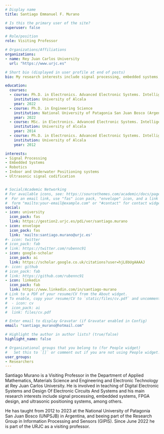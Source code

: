 ```yaml
---
# Display name
title: Santiago Emmanuel F. Murano

# Is this the primary user of the site?
superuser: false

# Role/position
role: Visiting Professor

# Organizations/Affiliations
organizations:
- name: Rey Juan Carlos University
  url: "https://www.urjc.es"

# Short bio (displayed in user profile at end of posts)
bio: My research interests include signal processing, embedded systems, FPGA design, and ultrasonic positioning systems, among others.

education:
  courses:
  - course: Ph.D. in Electronics. Advanced Electronic Systems. Intelligent Systems
    institution: University of Alcala
    year: 2022
  - course: Ph.D. in Engineering Science
    institution: National University of Patagonia San Juan Bosco (Argentina)
    year: 2022
  - course: MSc. in Electronics. Advanced Electronic Systems. Intelligent Systems
    institution: University of Alcala
    year: 2014
  - course: Ph.D. in Electronics. Advanced Electronic Systems. Intelligent Systems
    institution: University of Alcala
    year: 2012

interests:
- Signal Processing
- Embedded Systems
- Robotics
- Indoor and Underwater Positioning systems
- Ultrasonic signal codification


# Social/Academic Networking
# For available icons, see: https://sourcethemes.com/academic/docs/page-builder/#icons
#  For an email link, use "fas" icon pack, "envelope" icon, and a link in the
#  form "mailto:your-email@example.com" or "#contact" for contact widget.
social:
- icon: university
  icon_pack: fas
  link: https://gestion2.urjc.es/pdi/ver/santiago.murano
- icon: envelope
  icon_pack: fas
  link: 'mailto:santiago.murano@urjc.es'
#- icon: twitter
# icon_pack: fab
# link: https://twitter.com/rubennc91
- icon: google-scholar
  icon_pack: ai
  link: https://scholar.google.co.uk/citations?user=hjL8bUgAAAAJ
#- icon: github
# icon_pack: fab
# link: https://github.com/rubennc91
- icon: linkedin
  icon_pack: fab
  link: https://www.linkedin.com/in/santiago-murano
# Link to a PDF of your resume/CV from the About widget.
# To enable, copy your resume/CV to `static/files/cv.pdf` and uncomment the lines below.
#  - icon: cv
#  icon_pack: ai
#  link: files/cv.pdf

# Enter email to display Gravatar (if Gravatar enabled in Config)
email: "santiago_murano@hotmail.com"

# Highlight the author in author lists? (true/false)
highlight_name: false

# Organizational groups that you belong to (for People widget)
#   Set this to `[]` or comment out if you are not using People widget.
user_groups:
- Researchers
---
```

Santiago Murano is a Visiting Professor in the Department of Applied Mathematics, Materials Science and Engineering and Electronic Technology at Rey Juan Carlos University. He is involved in teaching of Digital Electronic Systems and Design Of Electronic Circuits And Systems and his main research interests include signal processing, embedded systems, FPGA design, and ultrasonic positioning systems, among others.

He has taught from 2012 to 2023 at the National University of Patagonia San Juan Bosco (UNPSJB) in Argentina, and beeing part of the Research Group in Information Processing and Sensors (GIPIS). Since June 2022 he is part of the URJC as a visiting professor.
